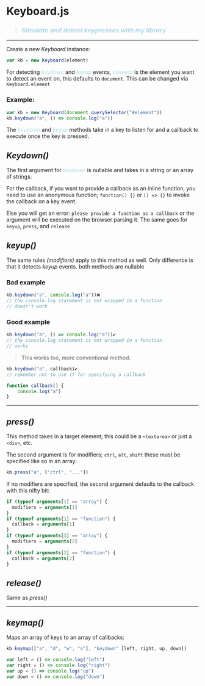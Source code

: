 # Keyboard.js

>### <em style="color:lightblue">Simulate and detect keypresses with my library</em>

---

Create a new _Keyboard_ instance:

```js
var kb = new Keyboard(element)
```

For detecting <em style="color:lightblue">keydown</em> and <em style="color:lightblue">keyup</em> events, <em style="color:lightblue">element</em> is the element you want to detect an event on, this defaults to `document`. This can be changed via `Keyboard.element`

### Example:

```js
var kb = new Keyboard(document.querySelector("#element"))
kb.keydown("a", () => console.log("a"))
```

The <em style="color:lightblue">keydown</em> and <em style="color:lightblue">keyup</em> methods take in a key to listen for and a callback to execute once the key is pressed.

## <a id="keydown">_Keydown()_</a>

The first argument for <em style="color:lightblue">keydown</em> is nullable and takes in a string or an array of strings:

For the callback, if you want to provide a callback as an inline function, you need to use an anonymous function; `function() {}` or `() => {}` to invoke the callback on a key event.

Else you will get an error: `please provide a function as a callback` or the argument will be executed on the browser parsing it. The same goes for `keyup`, `press`, and `release`

## <a id="keyup">_keyup()_</a>

The same rules _(modifiers)_ apply to this method as well. Only difference is that it detects _keyup_ events. both methods are nullable

### Bad example

```js
kb.keydown("a", console.log("a"))❌
// the console.log statement is not wrapped in a function
// doesn't work
```

### Good example

```js
kb.keydown("a", () => console.log("a"))✔️
// the console.log statement is not wrapped in a function
// works
```

> This works too, more conventional method.

```js
kb.keydown("a", callback)✔️
// remember not to use () for specifying a callback

function callback() {
    console.log("a")
}
```

---

## <a id="press">_press()_</a>

This method takes in a target element; this could be a `<textarea>` or just a `<div>`, etc.

The second argument is for modifiers; `ctrl`, `alt`, `shift`
these must be specified like so in an array:

```js
kb.press("a", ["ctrl", "..."])
```

If no modifiers are specified, the second argument defaults to the callback with this nifty bit:

```js
if (typeof arguments[1] == "array") {
  modifiers = arguments[1]
}
if (typeof arguments[1] == "function") {
  callback = arguments[1]
}
if (typeof arguments[2] == "array") {
  modifiers = arguments[2]
}
if (typeof arguments[2] == "function") {
  callback = arguments[2]
}
```

## <a id="release">_release()_</a>
Same as <a id="press">_press()_</a>

---
## <a id="keymap">_keymap()_</a>
Maps an array of keys to an array of callbacks:

```js
kb.keymap(["a", "d", "w", "s"], "keydown" [left, right, up, down])

var left = () => console.log("left")
var right = () => console.log("right")
var up = () => console.log("up")
var down = () => console.log("down")
```
